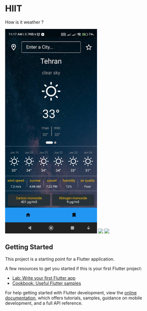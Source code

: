 # HIIT

How is it weather ?


<img src="assets/Screenshot_2023-06-19-11-17-49-992_com.example.hiit1.jpg" width="300"/>
<img src="assets/Screenshot_2023-06-19-11-17-49-992_com.example.hiit2.jpg" width="300"/>
<img src="assets/Screenshot_2023-06-19-11-17-49-992_com.example.hiit3.jpg" width="300"/>

## Getting Started

This project is a starting point for a Flutter application.

A few resources to get you started if this is your first Flutter project:

- [Lab: Write your first Flutter app](https://docs.flutter.dev/get-started/codelab)
- [Cookbook: Useful Flutter samples](https://docs.flutter.dev/cookbook)

For help getting started with Flutter development, view the
[online documentation](https://docs.flutter.dev/), which offers tutorials,
samples, guidance on mobile development, and a full API reference.
